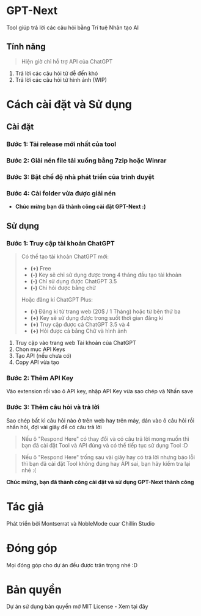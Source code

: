 
# GPT-Next

Tool giúp trả lời các câu hỏi bằng Trí tuệ Nhân tạo AI

## Tính năng

> Hiện giờ chỉ hỗ trợ API của ChatGPT

1. Trả lời các câu hỏi từ dễ đến khó
2. Trả lời các câu hỏi từ hình ảnh (WIP)

# Cách cài đặt và Sử dụng

## Cài đặt

### Bước 1: Tải release mới nhất của tool

### Bước 2: Giải nén file tải xuống bằng 7zip hoặc Winrar

### Bước 3: Bật chế độ nhà phát triển của trình duyệt

### Bước 4: Cài folder vừa được giải nén

- **Chúc mừng bạn đã thành công cài đặt GPT-Next :)**

## Sử dụng

### Bước 1: Truy cập tài khoản ChatGPT
> Có thể tạo tài khoản ChatGPT mới:
>  - **(+)** Free
>  - **(-)** Key sẽ chỉ sử dụng được trong 4 tháng đầu tạo tài khoản
>  - **(-)** Chỉ sử dụng được ChatGPT 3.5
>  - **(-)** Chỉ hỏi được bằng chữ
> 
> Hoặc đăng kí ChatGPT Plus:
>  - **(-)** Đăng kí từ trang web (20$ / 1 Tháng) hoặc từ bên thứ ba
>  - **(+)** Key sẽ sử dụng được trong suốt thời gian đăng kí
>  - **(+)** Truy cập được cả ChatGPT 3.5 và 4
>  - **(+)** Hỏi được cả bằng Chữ và hình ảnh

1. Truy cập vào trang web Tài khoản của ChatGPT
2. Chọn mục API Keys
3. Tạo API (nếu chưa có) 
4. Copy API vừa tạo

### Bước 2: Thêm API Key
Vào extension rồi vào ô API key, nhập API Key vừa sao chép và Nhấn save

### Bước 3: Thêm câu hỏi và trả lời
Sao chép bất kì câu hỏi nào ở trên web hay trên máy, dán vào ô câu hỏi rồi nhấn hỏi, đợi vài giây để có câu trả lời

> Nếu ô "Respond Here" có thay đổi và có câu trả lời mong muốn thì bạn đã cài đặt Tool và API đúng và có thể tiếp tục sử dụng Tool :D

> Nếu ô "Respond Here" trống sau vài giây hay có trả lời nhưng báo lỗi thì bạn đã cài đặt Tool không đúng hay API sai, bạn hãy kiểm tra lại nhé :(

**Chúc mừng, bạn đã thành công cài đặt và sử dụng GPT-Next thành công**

# Tác giả
Phát triển bởi Montserrat và NobleMode cuar Chillin Studio

# Đóng góp
Mọi đóng góp cho dự án đều được trân trọng nhé :D

# Bản quyền
Dự án sử dụng bản quyền mở MIT License - Xem tại đây
